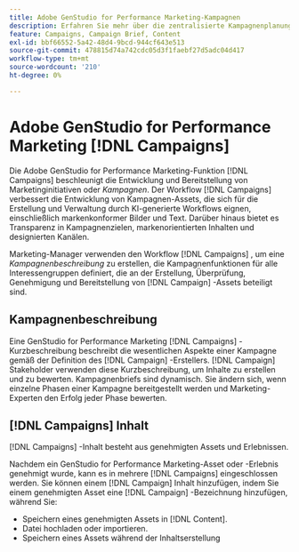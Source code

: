 ```yaml
---
title: Adobe GenStudio for Performance Marketing-Kampagnen
description: Erfahren Sie mehr über die zentralisierte Kampagnenplanung und die Erstellung von Kampagnenkursen.
feature: Campaigns, Campaign Brief, Content
exl-id: bbf66552-5a42-48d4-9bcd-944cf643e513
source-git-commit: 478815d74a742cdc05d3f1faebf27d5adc04d417
workflow-type: tm+mt
source-wordcount: '210'
ht-degree: 0%

---
```


# Adobe GenStudio for Performance Marketing [!DNL Campaigns]

Die Adobe GenStudio for Performance Marketing-Funktion [!DNL Campaigns] beschleunigt die Entwicklung und Bereitstellung von Marketinginitiativen oder _Kampagnen_. Der Workflow [!DNL Campaigns] verbessert die Entwicklung von Kampagnen-Assets, die sich für die Erstellung und Verwaltung durch KI-generierte Workflows eignen, einschließlich markenkonformer Bilder und Text. Darüber hinaus bietet es Transparenz in Kampagnenzielen, markenorientierten Inhalten und designierten Kanälen.

Marketing-Manager verwenden den Workflow [!DNL Campaigns] , um eine _Kampagnenbeschreibung_ zu erstellen, die Kampagnenfunktionen für alle Interessengruppen definiert, die an der Erstellung, Überprüfung, Genehmigung und Bereitstellung von [!DNL Campaign] -Assets beteiligt sind.

## Kampagnenbeschreibung

Eine GenStudio for Performance Marketing [!DNL Campaigns] -Kurzbeschreibung beschreibt die wesentlichen Aspekte einer Kampagne gemäß der Definition des [!DNL Campaign] -Erstellers. [!DNL Campaign] Stakeholder verwenden diese Kurzbeschreibung, um Inhalte zu erstellen und zu bewerten. Kampagnenbriefs sind dynamisch. Sie ändern sich, wenn einzelne Phasen einer Kampagne bereitgestellt werden und Marketing-Experten den Erfolg jeder Phase bewerten.

## [!DNL Campaigns] Inhalt

[!DNL Campaigns] -Inhalt besteht aus genehmigten Assets und Erlebnissen.

Nachdem ein GenStudio for Performance Marketing-Asset oder -Erlebnis genehmigt wurde, kann es in mehrere [!DNL Campaigns] eingeschlossen werden. Sie können einem [!DNL Campaign] Inhalt hinzufügen, indem Sie einem genehmigten Asset eine [!DNL Campaign] -Bezeichnung hinzufügen, während Sie:

* Speichern eines genehmigten Assets in [!DNL Content].
* Datei hochladen oder importieren.
* Speichern eines Assets während der Inhaltserstellung

